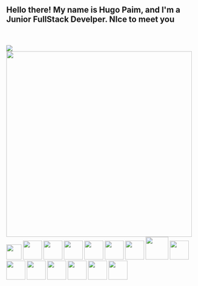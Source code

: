 ## Hello there! My name is Hugo Paim, and I'm a Junior FullStack Develper. NIce to meet you
<header>
<link rel="stylesheet" href="https://cdn.jsdelivr.net/gh/devicons/devicon@v2.15.1/devicon.min.css">
</header>

<div style="display: inline_block" theme="dracula">
<picture>
<source 
  srcset="https://github-readme-stats.vercel.app/api?username=hugpaim&show_icons=true&theme=dracula" media="(prefers-color-scheme: dark)"/>
<source
  srcset="https://github-readme-stats.vercel.app/api?username=hugpaim&show_icons=true" media="(prefers-color-scheme: light), (prefers-color-scheme: no-preference)"/>
<img src="https://github-readme-stats.vercel.app/api?username=hugpaim&show_icons=true" />
</picture>
<img heigth="490" width="490" src="https://github-readme-stats.vercel.app/api/top-langs?username=hugpaim&layout=compact&theme=dracula"/>
</div>

  
<div style="display: inline_block">
<img heigth="40" width="40" src="https://cdn.jsdelivr.net/gh/devicons/devicon/icons/javascript/javascript-original.svg" />
<img heigth="50" width="50" src="https://cdn.jsdelivr.net/gh/devicons/devicon/icons/css3/css3-original-wordmark.svg" />
<img heigth="50" width="50" src="https://cdn.jsdelivr.net/gh/devicons/devicon/icons/html5/html5-original-wordmark.svg" />
<img heigth="50" width="50"src="https://cdn.jsdelivr.net/gh/devicons/devicon/icons/python/python-original-wordmark.svg" />
<img heigth="50" width="50"src="https://cdn.jsdelivr.net/gh/devicons/devicon/icons/r/r-original.svg" />
<img heigth="50" width="50" src="https://cdn.jsdelivr.net/gh/devicons/devicon/icons/git/git-original.svg" />
<img heigth="50" width="50"src="https://cdn.jsdelivr.net/gh/devicons/devicon/icons/bootstrap/bootstrap-original.svg" />
<img heigth="60" width="60"src="https://cdn.jsdelivr.net/gh/devicons/devicon/icons/mongodb/mongodb-original-wordmark.svg" />
<img heigth="50" width="50"src="https://cdn.jsdelivr.net/gh/devicons/devicon/icons/mysql/mysql-original.svg" />      
<img heigth="50" width="50"src="https://cdn.jsdelivr.net/gh/devicons/devicon/icons/nodejs/nodejs-original.svg" />
<img heigth="50" width="50"src="https://cdn.jsdelivr.net/gh/devicons/devicon/icons/npm/npm-original-wordmark.svg" />
<img heigth="50" width="50"src="https://cdn.jsdelivr.net/gh/devicons/devicon/icons/numpy/numpy-original.svg" />      
<img heigth="50" width="50"src="https://cdn.jsdelivr.net/gh/devicons/devicon/icons/pandas/pandas-original.svg" />    
<img heigth="50" width="50"src="https://cdn.jsdelivr.net/gh/devicons/devicon/icons/react/react-original.svg" />
<img heigth="50" width="50"src="https://cdn.jsdelivr.net/gh/devicons/devicon/icons/tensorflow/tensorflow-original.svg" />
</div>
